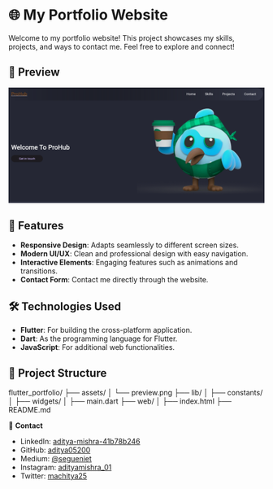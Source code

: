 # 🌐 My Portfolio Website

Welcome to my portfolio website! This project showcases my skills, projects, and ways to contact me. Feel free to explore and connect!

## 📸 Preview

![Website Preview](assets/web.png)

## 🚀 Features

- **Responsive Design**: Adapts seamlessly to different screen sizes.
- **Modern UI/UX**: Clean and professional design with easy navigation.
- **Interactive Elements**: Engaging features such as animations and transitions.
- **Contact Form**: Contact me directly through the website.

## 🛠 Technologies Used

- **Flutter**: For building the cross-platform application.
- **Dart**: As the programming language for Flutter.
- **JavaScript**: For additional web functionalities.

## 📂 Project Structure

flutter_portfolio/
├── assets/
│   └── preview.png
├── lib/
│   ├── constants/
│   ├── widgets/
│   ├── main.dart
├── web/
│   ├── index.html
├── README.md

📧 **Contact**
- LinkedIn: [aditya-mishra-41b78b246](https://www.linkedin.com/in/aditya-mishra-41b78b246/)
- GitHub: [aditya05200](https://github.com/aditya05200)
- Medium: [@segueniet](https://medium.com/@segueniet)
- Instagram: [adityamishra_01](https://www.instagram.com/adityamishra_01/)
- Twitter: [machitya25](https://twitter.com/machitya25)



